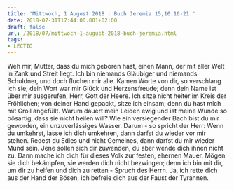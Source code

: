 ```yaml
---
title: 'Mittwoch, 1 August 2018 : Buch Jeremia 15,10.16-21.'
date: 2018-07-31T17:44:00.001+02:00
draft: false
url: /2018/07/mittwoch-1-august-2018-buch-jeremia.html
tags: 
- LECTIO
---
```


Weh mir, Mutter, dass du mich geboren hast, einen Mann, der mit aller Welt in Zank und Streit liegt. Ich bin niemands Gläubiger und niemands Schuldner, und doch fluchen mir alle. Kamen Worte von dir, so verschlang ich sie; dein Wort war mir Glück und Herzensfreude; denn dein Name ist über mir ausgerufen, Herr, Gott der Heere. Ich sitze nicht heiter im Kreis der Fröhlichen; von deiner Hand gepackt, sitze ich einsam; denn du hast mich mit Groll angefüllt. Warum dauert mein Leiden ewig und ist meine Wunde so bösartig, dass sie nicht heilen will? Wie ein versiegender Bach bist du mir geworden, ein unzuverlässiges Wasser. Darum - so spricht der Herr: Wenn du umkehrst, lasse ich dich umkehren, dann darfst du wieder vor mir stehen. Redest du Edles und nicht Gemeines, dann darfst du mir wieder Mund sein. Jene sollen sich dir zuwenden, du aber wende dich ihnen nicht zu. Dann mache ich dich für dieses Volk zur festen, ehernen Mauer. Mögen sie dich bekämpfen, sie werden dich nicht bezwingen; denn ich bin mit dir, um dir zu helfen und dich zu retten - Spruch des Herrn. Ja, ich rette dich aus der Hand der Bösen, ich befreie dich aus der Faust der Tyrannen.